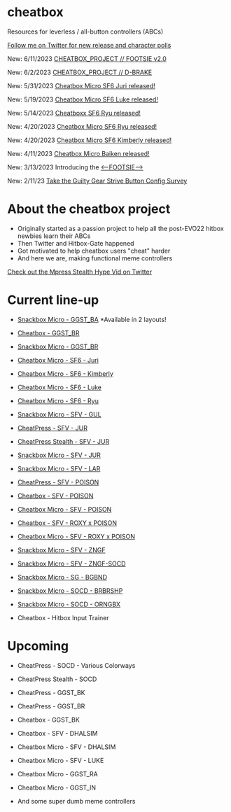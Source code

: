 # cheatbox
Resources for leverless / all-button controllers (ABCs)

[Follow me on Twitter for new release and character polls](https://twitter.com/noe_perez_)

New: 6/11/2023 [CHEATBOX_PROJECT // FOOTSIE v2.0](https://twitter.com/noe_perez_/status/1667916644956397570)

New: 6/2/2023 [CHEATBOX_PROJECT // D-BRAKE](https://twitter.com/noe_perez_/status/1664718600328957953)

New: 5/31/2023 [Cheatbox Micro SF6 Juri released!](https://twitter.com/noe_perez_/status/1663921536099598338)
 
New: 5/19/2023 [Cheatbox Micro SF6 Luke released!](https://twitter.com/noe_perez_/status/1659446216063692807)

New: 5/14/2023 [Cheatboxx SF6 Ryu released!](https://twitter.com/noe_perez_/status/1657771882328870913)

New: 4/20/2023 [Cheatbox Micro SF6 Ryu released!](https://twitter.com/noe_perez_/status/1649206253598408705)

New: 4/20/2023 [Cheatbox Micro SF6 Kimberly released!](https://twitter.com/noe_perez_/status/1649158748055785477)

New: 4/11/2023 [Cheatbox Micro Baiken released!](https://twitter.com/noe_perez_/status/1645816619053064195)

New: 3/13/2023 Introducing the [<--FOOTSIE-->](https://twitter.com/noe_perez_/status/1635315256405938176)

New: 2/11/23 [Take the Guilty Gear Strive Button Config Survey](https://forms.gle/ULHLjqMXmv5ZENAA9)

# About the cheatbox project
- Originally started as a passion project to help all the post-EVO22 hitbox newbies learn their ABCs
- Then Twitter and Hitbox-Gate happened
- Got motivated to help cheatbox users "cheat" harder
- And here we are, making functional meme controllers

[Check out the Mpress Stealth Hype Vid on Twitter](https://twitter.com/noe_perez_/status/1565812427530420225)

# Current line-up
- [Snackbox Micro - GGST_BA](https://twitter.com/noe_perez_/status/1645816619053064195) *Available in 2 layouts!
- [Cheatbox - GGST_BR](https://twitter.com/noe_perez_/status/1638570048884178950)
- [Snackbox Micro - GGST_BR](https://twitter.com/noe_perez_/status/1634728157243637766)

- [Cheatbox Micro - SF6 - Juri](https://twitter.com/noe_perez_/status/1663921536099598338)
- [Cheatbox Micro - SF6 - Kimberly](https://twitter.com/noe_perez_/status/1649158748055785477)
- [Cheatbox Micro - SF6 - Luke](https://twitter.com/noe_perez_/status/1659446216063692807)
- [Cheatbox Micro - SF6 - Ryu](https://twitter.com/noe_perez_/status/1649206253598408705)

- [Snackbox Micro - SFV - GUL](https://twitter.com/noe_perez_/status/1619028822489460736)
- [CheatPress - SFV - JUR](https://twitter.com/noe_perez_/status/1584354839945183232)
- [CheatPress Stealth - SFV - JUR](https://twitter.com/noe_perez_/status/1570083703308574725)
- [Snackbox Micro - SFV - JUR](https://twitter.com/noe_perez_/status/1584354839945183232)
- [Snackbox Micro - SFV - LAR](https://twitter.com/noe_perez_/status/1576731258339864576)
- [CheatPress - SFV - POISON](https://twitter.com/noe_perez_/status/1583488518348677120)
- [Cheatbox - SFV - POISON](https://twitter.com/noe_perez_/status/1583616455249399808)
- [Cheatbox Micro - SFV - POISON](https://twitter.com/noe_perez_/status/1584944122330337283)
- [Cheatbox - SFV - ROXY x POISON](https://twitter.com/noe_perez_/status/1587867720065900549)
- [Cheatbox Micro - SFV - ROXY x POISON](https://twitter.com/noe_perez_/status/1591116780088725504)
- [Snackbox Micro - SFV - ZNGF](https://twitter.com/noe_perez_/status/1573340315867570176)
- [Snackbox Micro - SFV - ZNGF-SOCD](https://twitter.com/noe_perez_/status/1573340315867570176)

- [Snackbox Micro - SG - BGBND](https://twitter.com/noe_perez_/status/1614702423410626562)

- [Snackbox Micro - SOCD - BRBRSHP](https://twitter.com/noe_perez_/status/1570630760545292289)
- [Snackbox Micro - SOCD - ORNGBX](https://twitter.com/noe_perez_/status/1579558010036555776)
- Cheatbox - Hitbox Input Trainer

# Upcoming
- CheatPress - SOCD - Various Colorways
- CheatPress Stealth - SOCD
- CheatPress - GGST_BK
- CheatPress - GGST_BR

- Cheatbox - GGST_BK
- Cheatbox - SFV - DHALSIM
- Cheatbox Micro - SFV - DHALSIM
- Cheatbox Micro - SFV - LUKE

- Cheatbox Micro - GGST_RA
- Cheatbox Micro - GGST_IN
- And some super dumb meme controllers

